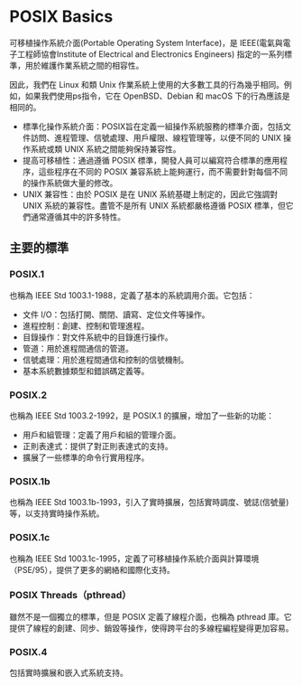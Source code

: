 # POSIX Basics
可移植操作系統介面(Portable Operating System Interface)，是 IEEE(電氣與電子工程師協會Institute of Electrical and Electronics Engineers) 指定的一系列標準，用於維護作業系統之間的相容性。

因此，我們在 Linux 和類 Unix 作業系統上使用的大多數工具的行為幾乎相同。例如，如果我們使用ps指令，它在 OpenBSD、Debian 和 macOS 下的行為應該是相同的。

* 標準化操作系統介面：POSIX旨在定義一組操作系統服務的標準介面，包括文件訪問、進程管理、信號處理、用戶權限、線程管理等，以便不同的 UNIX 操作系統或類 UNIX 系統之間能夠保持兼容性。
* 提高可移植性：通過遵循 POSIX 標準，開發人員可以編寫符合標準的應用程序，這些程序在不同的 POSIX 兼容系統上能夠運行，而不需要針對每個不同的操作系統做大量的修改。
* UNIX 兼容性：由於 POSIX 是在 UNIX 系統基礎上制定的，因此它強調對 UNIX 系統的兼容性。盡管不是所有 UNIX 系統都嚴格遵循 POSIX 標準，但它們通常遵循其中的許多特性。
## 主要的標準
### POSIX.1
也稱為 IEEE Std 1003.1-1988，定義了基本的系統調用介面。它包括：
* 文件 I/O：包括打開、關閉、讀寫、定位文件等操作。
* 進程控制：創建、控制和管理進程。
* 目錄操作：對文件系統中的目錄進行操作。
* 管道：用於進程間通信的管道。
* 信號處理：用於進程間通信和控制的信號機制。
* 基本系統數據類型和錯誤碼定義等。
### POSIX.2
也稱為 IEEE Std 1003.2-1992，是 POSIX.1 的擴展，增加了一些新的功能：
* 用戶和組管理：定義了用戶和組的管理介面。
* 正則表達式：提供了對正則表達式的支持。
* 擴展了一些標準的命令行實用程序。
### POSIX.1b
也稱為 IEEE Std 1003.1b-1993，引入了實時擴展，包括實時調度、號誌(信號量)等，以支持實時操作系統。
### POSIX.1c
也稱為 IEEE Std 1003.1c-1995，定義了可移植操作系統介面與計算環境（PSE/95），提供了更多的網絡和國際化支持。

### POSIX Threads（pthread）
雖然不是一個獨立的標準，但是 POSIX 定義了線程介面，也稱為 pthread 庫。它提供了線程的創建、同步、銷毀等操作，使得跨平台的多線程編程變得更加容易。

### POSIX.4
包括實時擴展和嵌入式系統支持。
